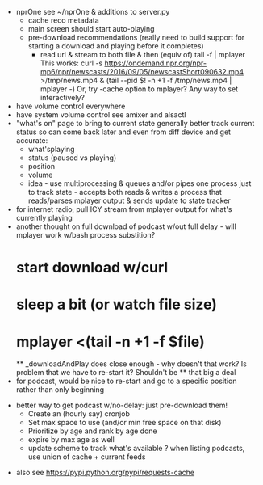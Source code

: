 - nprOne
  see ~/nprOne & additions to server.py
  - cache reco metadata
  - main screen should start auto-playing
  - pre-download recommendations (really need to build support for starting a download and playing before it completes)
    - read url & stream to both file & then (equiv of) tail -f  | mplayer
      This works:
        curl -s https://ondemand.npr.org/npr-mp6/npr/newscasts/2016/09/05/newscastShort090632.mp4 >/tmp/news.mp4 &
          (tail --pid $! -n +1 -f /tmp/news.mp4 | mplayer -)
      Or, try -cache option to mplayer? Any way to set interactively?
- have volume control everywhere
- have system volume control
  see amixer and alsactl
- "what's on" page to bring to current state
  generally better track current status so can come back later and even from diff device and get accurate:
  - what'splaying
  - status (paused vs playing)
  - position
  - volume
  - idea - use multiprocessing & queues and/or pipes
    one process just to track state - accepts both reads & writes
    a process that reads/parses mplayer output & sends update to state tracker
- for internet radio, pull ICY stream from mplayer output for what's currently playing
- another thought on full download of podcast w/out full delay - will mplayer work w/bash process substition?
  # start download w/curl
  # sleep a bit (or watch file size)
  # mplayer <(tail -n +1 -f $file)
  ** _downloadAndPlay does close enough - why doesn't that work? Is problem that we have to re-start it? Shouldn't be
  ** that big a deal
- for podcast, would be nice to re-start and go to a specific position rather than only beginning
* better way to get podcast w/no-delay: just pre-download them!
  + Create an (hourly say) cronjob
  + Set max space to use (and/or min free space on that disk)
  * Prioritize by age and rank
    by age done
  * expire by max age as well
  + update scheme to track what's available
  ? when listing podcasts, use union of cache + current feeds
- also see https://pypi.python.org/pypi/requests-cache
